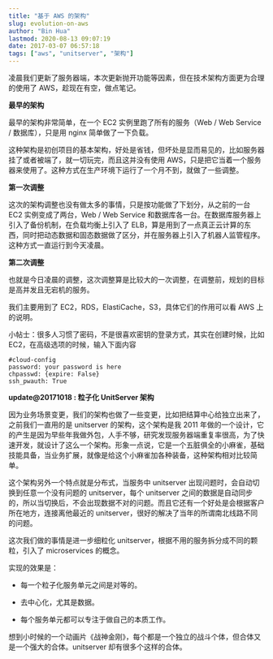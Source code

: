 ```yaml
---
title: "基于 AWS 的架构"
slug: evolution-on-aws
author: "Bin Hua"
lastmod: 2020-08-13 09:07:19
date: 2017-03-07 06:57:18
tags: ["aws", "unitserver", "架构"]
---
```


凌晨我们更新了服务器端，本次更新抛开功能等因素，但在技术架构方面更为合理的使用了 AWS，趁现在有空，做点笔记。

**最早的架构**

最早的架构非常简单，在一个 EC2 实例里跑了所有的服务（Web / Web Service / 数据库），只是用 nginx 简单做了一下负载。

这种架构是初创项目的基本架构，好处是省钱，但坏处是显而易见的，比如服务器挂了或者被端了，就一切玩完，而且这并没有使用 AWS，只是把它当着一个服务器来使用了。这种方式在生产环境下运行了一个月不到，就做了一些调整。

**第一次调整**

这次的架构调整也没有做太多的事情，只是按功能做了下划分，从之前的一台 EC2 实例变成了两台，Web / Web Service 和数据库各一台。在数据库服务器上引入了备份机制，在负载均衡上引入了 ELB，算是用到了一点真正云计算的东西，同时把动态数据和固态数据做了区分，并在服务器上引入了机器人监管程序。这种方式一直运行到今天凌晨。

**第二次调整**

也就是今日凌晨的调整，这次调整算是比较大的一次调整，在调整前，规划的目标是高并发且无宕机的服务。

我们主要用到了 EC2，RDS，ElastiCache，S3，具体它们的作用可以看 AWS 上的说明。

小帖士：很多人习惯了密码，不是很喜欢密钥的登录方式，其实在创建时候，比如 EC2，在高级选项的时候，输入下面内容

```
#cloud-config
password: your password is here
chpasswd: {expire: False}
ssh_pwauth: True
```

**update@20171018 : 粒子化 UnitServer 架构**

因为业务场景变更，我们的架构也做了一些变更，比如把结算中心给独立出来了，之前我们一直用的是 unitserver 的架构，这个架构是我 2011 年做的一个设计，它的产生是因为早些年我做外包，人手不够，研究发现服务器端重复率很高，为了快速开发，就设计了这么一个架构。形象一点说，它是一个五脏俱全的小麻雀，基础技能具备，当业务扩展，就像是给这个小麻雀加各种装备，这种架构相对比较简单。

这个架构另外一个特点就是分布式，当服务中 unitserver 出现问题时，会自动切换到任意一个没有问题的 unitserver，每个 unitserver 之间的数据是自动同步的，所以当切换后，不会出现数据不对的问题。而且它还有一个好处是会根据客户所在地方，连接离他最近的 unitserver，很好的解决了当年的所谓南北线路不同的问题。

这次我们做的事情是进一步细粒化 unitserver，根据不用的服务拆分成不同的颗粒，引入了 microservices 的概念。

实现的效果是：

- 每一个粒子化服务单元之间是对等的。

- 去中心化，尤其是数据。

- 每个服务单元都可以专注于做自己的本质工作。

想到小时候的一个动画片《战神金刚》，每个都是一个独立的战斗个体，但合体又是一个强大的合体。unitserver 却有很多个这样的合体。